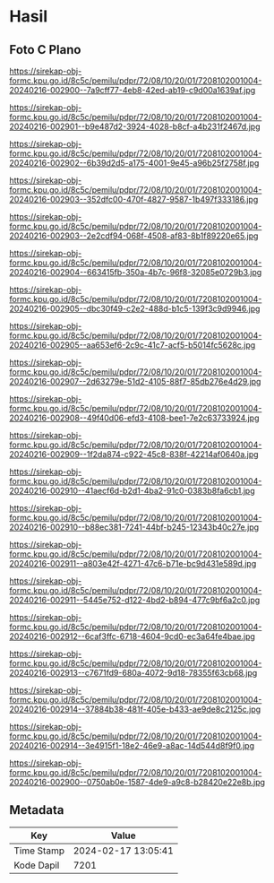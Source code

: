 # Hasil

## Foto C Plano

https://sirekap-obj-formc.kpu.go.id/8c5c/pemilu/pdpr/72/08/10/20/01/7208102001004-20240216-002900--7a9cff77-4eb8-42ed-ab19-c9d00a1639af.jpg

https://sirekap-obj-formc.kpu.go.id/8c5c/pemilu/pdpr/72/08/10/20/01/7208102001004-20240216-002901--b9e487d2-3924-4028-b8cf-a4b231f2467d.jpg

https://sirekap-obj-formc.kpu.go.id/8c5c/pemilu/pdpr/72/08/10/20/01/7208102001004-20240216-002902--6b39d2d5-a175-4001-9e45-a96b25f2758f.jpg

https://sirekap-obj-formc.kpu.go.id/8c5c/pemilu/pdpr/72/08/10/20/01/7208102001004-20240216-002903--352dfc00-470f-4827-9587-1b497f333186.jpg

https://sirekap-obj-formc.kpu.go.id/8c5c/pemilu/pdpr/72/08/10/20/01/7208102001004-20240216-002903--2e2cdf94-068f-4508-af83-8b1f89220e65.jpg

https://sirekap-obj-formc.kpu.go.id/8c5c/pemilu/pdpr/72/08/10/20/01/7208102001004-20240216-002904--663415fb-350a-4b7c-96f8-32085e0729b3.jpg

https://sirekap-obj-formc.kpu.go.id/8c5c/pemilu/pdpr/72/08/10/20/01/7208102001004-20240216-002905--dbc30f49-c2e2-488d-b1c5-139f3c9d9946.jpg

https://sirekap-obj-formc.kpu.go.id/8c5c/pemilu/pdpr/72/08/10/20/01/7208102001004-20240216-002905--aa653ef6-2c9c-41c7-acf5-b5014fc5628c.jpg

https://sirekap-obj-formc.kpu.go.id/8c5c/pemilu/pdpr/72/08/10/20/01/7208102001004-20240216-002907--2d63279e-51d2-4105-88f7-85db276e4d29.jpg

https://sirekap-obj-formc.kpu.go.id/8c5c/pemilu/pdpr/72/08/10/20/01/7208102001004-20240216-002908--49f40d06-efd3-4108-bee1-7e2c63733924.jpg

https://sirekap-obj-formc.kpu.go.id/8c5c/pemilu/pdpr/72/08/10/20/01/7208102001004-20240216-002909--1f2da874-c922-45c8-838f-42214af0640a.jpg

https://sirekap-obj-formc.kpu.go.id/8c5c/pemilu/pdpr/72/08/10/20/01/7208102001004-20240216-002910--41aecf6d-b2d1-4ba2-91c0-0383b8fa6cb1.jpg

https://sirekap-obj-formc.kpu.go.id/8c5c/pemilu/pdpr/72/08/10/20/01/7208102001004-20240216-002910--b88ec381-7241-44bf-b245-12343b40c27e.jpg

https://sirekap-obj-formc.kpu.go.id/8c5c/pemilu/pdpr/72/08/10/20/01/7208102001004-20240216-002911--a803e42f-4271-47c6-b71e-bc9d431e589d.jpg

https://sirekap-obj-formc.kpu.go.id/8c5c/pemilu/pdpr/72/08/10/20/01/7208102001004-20240216-002911--5445e752-d122-4bd2-b894-477c9bf6a2c0.jpg

https://sirekap-obj-formc.kpu.go.id/8c5c/pemilu/pdpr/72/08/10/20/01/7208102001004-20240216-002912--6caf3ffc-6718-4604-9cd0-ec3a64fe4bae.jpg

https://sirekap-obj-formc.kpu.go.id/8c5c/pemilu/pdpr/72/08/10/20/01/7208102001004-20240216-002913--c7671fd9-680a-4072-9d18-78355f63cb68.jpg

https://sirekap-obj-formc.kpu.go.id/8c5c/pemilu/pdpr/72/08/10/20/01/7208102001004-20240216-002914--37884b38-481f-405e-b433-ae9de8c2125c.jpg

https://sirekap-obj-formc.kpu.go.id/8c5c/pemilu/pdpr/72/08/10/20/01/7208102001004-20240216-002914--3e4915f1-18e2-46e9-a8ac-14d544d8f9f0.jpg

https://sirekap-obj-formc.kpu.go.id/8c5c/pemilu/pdpr/72/08/10/20/01/7208102001004-20240216-002900--0750ab0e-1587-4de9-a9c8-b28420e22e8b.jpg


## Metadata

| Key        | Value               |
| ---------- | ------------------- |
| Time Stamp | 2024-02-17 13:05:41 |
| Kode Dapil | 7201                |



